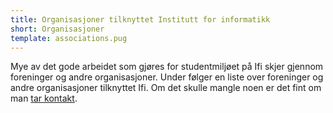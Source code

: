 ```yaml
---
title: Organisasjoner tilknyttet Institutt for informatikk
short: Organisasjoner
template: associations.pug
---
```


Mye av det gode arbeidet som gjøres for studentmiljøet på Ifi skjer gjennom foreninger og andre organisasjoner. Under følger en liste over foreninger og andre organisasjoner tilknyttet Ifi. Om det skulle mangle noen er det fint om man [tar kontakt](../about/#kontakt-oss).